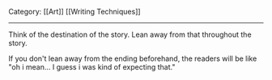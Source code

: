 Category: [[Art]] [[Writing Techniques]]
___
Think of the destination of the story. Lean away from that throughout the story. 

If you don't lean away from the ending beforehand, the readers will be like "oh i mean... I guess i was kind of expecting that."

